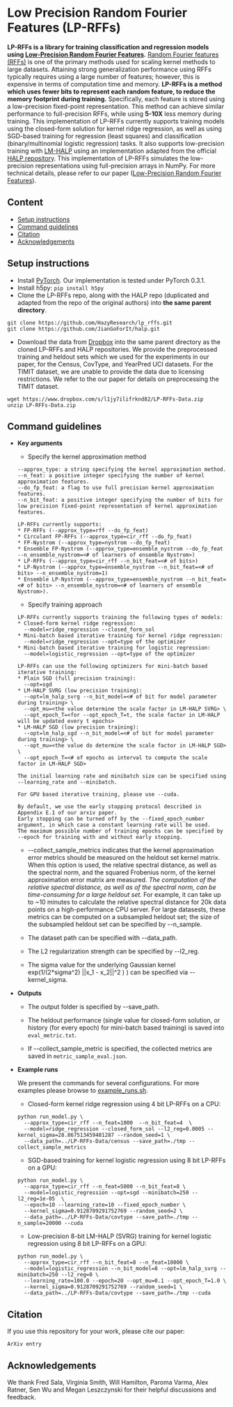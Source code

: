 # Low Precision Random Fourier Features (LP-RFFs)

**LP-RFFs is a library for training classification and regression models using [Low-Precision Random Fourier Features]().** [Random Fourier features (RFFs)](https://people.eecs.berkeley.edu/~brecht/papers/07.rah.rec.nips.pdf) is one of the primary methods used for scaling kernel methods to large datasets. Attaining strong generalization performance using RFFs typically requires using a large number of features; however, this is expensive in terms of computation time and memory. **LP-RFFs is a method which uses fewer bits to represent each random feature, to reduce the memory footprint during training.**  Specifically, each feature is stored using a low-precision fixed-point representation. This method can achieve similar performance to full-precision RFFs, while using **5-10X** less memory during training. This implementation of LP-RFFs currently supports training models using the closed-form solution for kernel ridge regression, as well as using SGD-based training for regression (least squares) and classification (binary/multinomial logistic regression) tasks. It also supports low-precision training with [LM-HALP](https://arxiv.org/pdf/1803.03383.pdf) using an implementation adapted from the official [HALP repository](https://github.com/HazyResearch/torchhalp). This implementation of LP-RFFs simulates the low-precision representations using full-precision arrays in NumPy. For more technical details, please refer to our paper ([Low-Precision Random Fourier Features]()).

## Content
* [Setup instructions](#setup-instructions)
* [Command guidelines](#command-guidelines)
* [Citation](#citation)
* [Acknowledgements](#acknowledgement)

## Setup instructions
* Install [PyTorch](https://pytorch.org/). Our implementation is tested under PyTorch 0.3.1.
* Install h5py: ```pip install h5py```
* Clone the LP-RFFs repo, along with the HALP repo (duplicated and adapted from the repo of the original authors) into **the same parent directory**.
```
git clone https://github.com/HazyResearch/lp_rffs.git
git clone https://github.com/JianGoForIt/halp.git
```
* Download the data from [Dropbox](https://www.dropbox.com/s/l1jy7ilifrknd82/LP-RFFs-Data.zip) into the same parent directory as the cloned LP-RFFs and HALP repositories. We provide the preprocessed training and heldout sets which we used for the experiments in our paper, for the Census, CovType, and YearPred UCI datasets. For the TIMIT dataset, we are unable to provide the data due to licensing restrictions. We refer to the our paper for details on preprocessing the TIMIT dataset.
```
wget https://www.dropbox.com/s/l1jy7ilifrknd82/LP-RFFs-Data.zip
unzip LP-RFFs-Data.zip
```

## Command guidelines

* **Key arguments**

  * Specify the kernel approximation method
  ```
  --approx_type: a string specifying the kernel approximation method.
  --n_feat: a positive integer specifying the number of kernel approximation features.
  --do_fp_feat: a flag to use full precision kernel approximation features.
  --n_bit_feat: a positive integer specifying the number of bits for low precision fixed-point representation of kernel approximation features.

  LP-RFFs currently supports:
  * FP-RFFs (--approx_type=rff --do_fp_feat)
  * Circulant FP-RFFs (--approx_type=cir_rff --do_fp_feat)
  * FP-Nystrom (--approx_type=nystrom --do_fp_feat)
  * Ensemble FP-Nystrom (--approx_type=ensemble_nystrom --do_fp_feat --n_ensemble_nystrom=<# of learners of ensemble Nystrom>)
  * LP-RFFs (--approx_type=cir_rff --n_bit_feat=<# of bits>)
  * LP-Nystrom (--approx_type=ensemble_nystrom --n_bit_feat=<# of bits> --n_ensemble_nystrom=1)
  * Ensemble LP-Nystrom (--approx_type=ensemble_nystrom --n_bit_feat=<# of bits> --n_ensemble_nystrom=<# of learners of ensemble Nystrom>).
  ```
  
  * Specify training approach
  ```
  LP-RFFs currently supports training the following types of models:
  * Closed-form kernel ridge regression:
    --model=ridge_regression --closed_form_sol 
  * Mini-batch based iterative training for kernel ridge regression:
    --model=ridge_regression --opt=type of the optimizer
  * Mini-batch based iterative training for logistic regression:
    --model=logistic_regression --opt=type of the optimizer
    
  LP-RFFs can use the following optimizers for mini-batch based iterative training:
  * Plain SGD (full precision training):
    --opt=sgd
  * LM-HALP SVRG (low precision training):
    --opt=lm_halp_svrg --n_bit_model=<# of bit for model parameter during training> \
    --opt_mu=<the value determine the scale factor in LM-HALP SVRG> \
    --opt_epoch_T=<for --opt_epoch_T=t, the scale factor in LM-HALP will be updated every t epochs>
  * LM-HALP SGD (low precision training):
    --opt=lm_halp_sgd --n_bit_model=<# of bit for model parameter during training> \
    --opt_mu=<the value do determine the scale factor in LM-HALP SGD> \
    --opt_epoch_T=<# of epochs as interval to compute the scale factor in LM-HALP SGD>
    
  The initial learning rate and minibatch size can be specified using --learning_rate and --minibatch.

  For GPU based iterative training, please use --cuda. 

  By default, we use the early stopping protocol described in Appendix E.1 of our arxiv paper. 
  Early stopping can be turned off by the --fixed_epoch_number argument, in which case a constant learning rate will be used.
  The maximum possible number of training epochs can be specified by --epoch for training with and without early stopping.
  ```

  * --collect_sample_metrics indicates that the kernel approximation error metrics should be measured on the heldout set kernel matrix.  When this option is used, the relative spectral distance, as well as the spectral norm, and the squared Frobenius norm, of the kernel approximation error matrix are measured. *The computation of the relative spectral distance, as well as of the spectral norm, can be time-consuming for a large heldout set.* For example, it can take up to ~10 minutes to calculate the relative spectral distance for 20k data points on a high-performance CPU server. For large datasests, these metrics can be computed on a subsampled heldout set; the size of the subsampled heldout set can be specified by --n_sample.
  
  * The dataset path can be specified with --data_path.

  * The L2 regularization strength can be specified by --l2_reg.

  * The sigma value for the underlying Gaussian kernel exp(1/(2*sigma^2) ||x_1 - x_2||^2 ) ) can be specified via --kernel_sigma.

* **Outputs**
  * The output folder is specified by --save_path.

  * The heldout performance (single value for closed-form solution, or history (for every epoch) for mini-batch based training) is saved into ```eval_metric.txt```.

  * If --collect_sample_metric is specified, the collected metrics are saved in ```metric_sample_eval.json```.

* **Example runs**

  We present the commands for several configurations. For more examples please browse to [example_runs.sh](./example_runs.sh).

  * Closed-form kernel ridge regression using 4 bit LP-RFFs on a CPU:
  ```
  python run_model.py \
    --approx_type=cir_rff --n_feat=1000  --n_bit_feat=4  \
    --model=ridge_regression --closed_form_sol --l2_reg=0.0005 --kernel_sigma=28.867513459481287 --random_seed=1 \
    --data_path=../LP-RFFs-Data/census --save_path=./tmp --collect_sample_metrics
  ```

  * SGD-based training for kernel logistic regression using 8 bit LP-RFFs on a GPU:
  ```
  python run_model.py \
    --approx_type=cir_rff --n_feat=5000 --n_bit_feat=8 \
    --model=logistic_regression --opt=sgd --minibatch=250 --l2_reg=1e-05  \
    --epoch=10 --learning_rate=10 --fixed_epoch_number \
    --kernel_sigma=0.9128709291752769 --random_seed=2 \
    --data_path=../LP-RFFs-Data/covtype --save_path=./tmp --n_sample=20000 --cuda
  ```

  * Low-precision 8-bit LM-HALP (SVRG) training for kernel logistic regression using 8 bit LP-RFFs on a GPU:
  ```
  python run_model.py \
    --approx_type=cir_rff --n_bit_feat=8 --n_feat=10000 \
    --model=logistic_regression --n_bit_model=8 --opt=lm_halp_svrg --minibatch=250 --l2_reg=0 \
    --learning_rate=100.0 --epoch=20 --opt_mu=0.1 --opt_epoch_T=1.0 \
    --kernel_sigma=0.9128709291752769 --random_seed=1 \
    --data_path=../LP-RFFs-Data/covtype --save_path=./tmp --cuda
  ```

## Citation
If you use this repository for your work, please cite our paper:
```
ArXiv entry
```

## Acknowledgements
We thank Fred Sala, Virginia Smith, Will Hamilton, Paroma Varma, Alex Ratner, Sen Wu and Megan Leszczynski for their helpful discussions and feedback.
